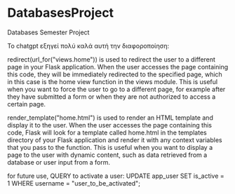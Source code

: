 # DatabasesProject

Databases Semester Project

Το chatgpt εξηγεί πολύ καλά αυτή την διαφοροποίηση:

redirect(url_for("views.home")) is used to redirect the user to a different page in your Flask application. When the user accesses the page containing this code, they will be immediately redirected to the specified page, which in this case is the home view function in the views module. This is useful when you want to force the user to go to a different page, for example after they have submitted a form or when they are not authorized to access a certain page.

render_template("home.html") is used to render an HTML template and display it to the user. When the user accesses the page containing this code, Flask will look for a template called home.html in the templates directory of your Flask application and render it with any context variables that you pass to the function. This is useful when you want to display a page to the user with dynamic content, such as data retrieved from a database or user input from a form.

for future use, QUERY to activate a user:
UPDATE app_user
SET is_active = 1
WHERE username = "user_to_be_activated";
